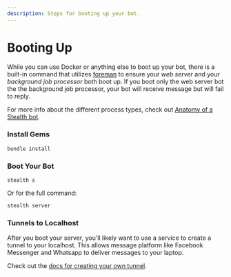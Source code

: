 ```yaml
---
description: Steps for booting up your bot.
---
```


# Booting Up

While you can use Docker or anything else to boot up your bot, there is a built-in command that utilizes [foreman](https://github.com/ddollar/foreman) to ensure your _web server_ and your _background job processor_ both boot up. If you boot only the web server bot the the background job processor, your bot will receive message but will fail to reply.

For more info about the different process types, check out [Anatomy of a Stealth bot](../basics.md#anatomy-of-a-stealth-bot).

### Install Gems

```
bundle install
```

### Boot Your Bot

```
stealth s
```

Or for the full command:

```
stealth server
```

### Tunnels to Localhost

After you boot your server, you'll likely want to use a service to create a tunnel to your localhost. This allows message platform like Facebook Messenger and Whatsapp to deliver messages to your laptop.

Check out the [docs for creating your own tunnel](tunnels.md).
